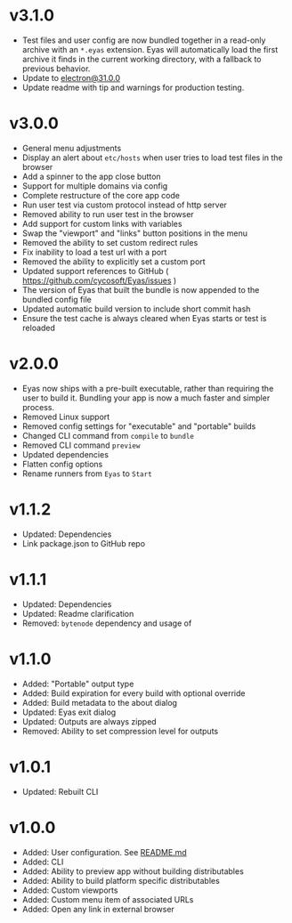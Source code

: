 # v3.1.0

- Test files and user config are now bundled together in a read-only archive with an `*.eyas` extension. Eyas will automatically load the first archive it finds in the current working directory, with a fallback to previous behavior.
- Update to electron@31.0.0
- Update readme with tip and warnings for production testing.

# v3.0.0

- General menu adjustments
- Display an alert about `etc/hosts` when user tries to load test files in the browser
- Add a spinner to the app close button
- Support for multiple domains via config
- Complete restructure of the core app code
- Run user test via custom protocol instead of http server
- Removed ability to run user test in the browser
- Add support for custom links with variables
- Swap the "viewport" and "links" button positions in the menu
- Removed the ability to set custom redirect rules
- Fix inability to load a test url with a port
- Removed the ability to explicitly set a custom port
- Updated support references to GitHub ( https://github.com/cycosoft/Eyas/issues )
- The version of Eyas that built the bundle is now appended to the bundled config file
- Updated automatic build version to include short commit hash
- Ensure the test cache is always cleared when Eyas starts or test is reloaded

# v2.0.0

- Eyas now ships with a pre-built executable, rather than requiring the user to build it. Bundling your app is now a much faster and simpler process.
- Removed Linux support
- Removed config settings for "executable" and "portable" builds
- Changed CLI command from `compile` to `bundle`
- Removed CLI command `preview`
- Updated dependencies
- Flatten config options
- Rename runners from `Eyas` to `Start`

# v1.1.2

- Updated: Dependencies
- Link package.json to GitHub repo

# v1.1.1

- Updated: Dependencies
- Updated: Readme clarification
- Removed: `bytenode` dependency and usage of

# v1.1.0

- Added: "Portable" output type
- Added: Build expiration for every build with optional override
- Added: Build metadata to the about dialog
- Updated: Eyas exit dialog
- Updated: Outputs are always zipped
- Removed: Ability to set compression level for outputs

# v1.0.1

- Updated: Rebuilt CLI

# v1.0.0

- Added: User configuration. See [README.md](README.md)
- Added: CLI
- Added: Ability to preview app without building distributables
- Added: Ability to build platform specific distributables
- Added: Custom viewports
- Added: Custom menu item of associated URLs
- Added: Open any link in external browser